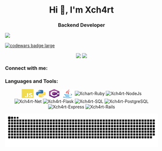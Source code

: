 <h1 align="center">Hi 👋, I'm Xch4rt</h1>
<h3 align="center">Backend Developer</h3>

[![](https://raw.githubusercontent.com/vn7n24fzkq/github-profile-summary-cards-example/master/profile-summary-card-output/github_dark/0-profile-details.svg)](https://github.com/Xch4rt/github-profile-summary-cards)

<a target="_blank" href="https://www.codewars.com/r/C6HkBg"><img src="https://www.codewars.com/users/Xch4rt/badges/large" alt="codewars badge large" /></a>

<p align="center">
  <img height="180em" src="https://github-readme-stats.vercel.app/api?username=Xch4rt&show_icons=true&theme=dark&count_private=true" align="center"/>


  <img height="180em" src="https://github-readme-stats.vercel.app/api/top-langs/?username=Xch4rt&layout=compact&theme=dark" align="center" />
</p>

<h3 align="left">Connect with me:</h3>



<h3 align="left">Languages and Tools:</h3>

<div align="center">
<img align="center" alt="Xch4rt-Js" height="30" width="40" src="https://raw.githubusercontent.com/devicons/devicon/master/icons/javascript/javascript-plain.svg">
  <img align="center" alt="Xch4rt-Python" height="30" width="40" src="https://raw.githubusercontent.com/devicons/devicon/master/icons/python/python-original.svg">
  <img align="center" alt="Xch4rt-Csharp" height="30" width="40" src="https://raw.githubusercontent.com/devicons/devicon/master/icons/csharp/csharp-original.svg">
  <img align="center" alt="Xch4rt-Java" height="30" width="40" src="https://raw.githubusercontent.com/devicons/devicon/master/icons/java/java-original.svg">
   <img align="center" alt = "Xchart-Ruby" height = "30" width = "40 "src="https://cdn.jsdelivr.net/gh/devicons/devicon/icons/ruby/ruby-original.svg" />
   <img align="center" alt="Xch4rt-NodeJs" height="40" width="50" src="https://cdn.jsdelivr.net/gh/devicons/devicon/icons/nodejs/nodejs-original.svg" />
</div>
<div align="center">
 <img align="center" alt="Xch4rt-Net" height="40" width="50" src="https://cdn.jsdelivr.net/gh/devicons/devicon/icons/dot-net/dot-net-original.svg" />
  <img  align="center" alt="Xch4rt-Flask" height="40" width="50"  src="https://cdn.jsdelivr.net/gh/devicons/devicon/icons/flask/flask-original.svg" />
   <img align="center" alt="Xch4rt-SQL" height="40" width="50" src="https://user-images.githubusercontent.com/35347784/193437960-149f9eab-4f58-4194-9554-9794182a0aa4.svg" />
    <img align="center" alt="Xch4rt-PostgreSQL" height="40" width="50" src="https://cdn.jsdelivr.net/gh/devicons/devicon/icons/postgresql/postgresql-original.svg" />
    <img align="center" alt="Xch4rt-Express" height="40" width="50" src="https://user-images.githubusercontent.com/35347784/193438101-18258d31-e489-47ef-8a61-e8d1881b4b7d.svg"/>
     <img align="center" alt="Xch4rt-Rails" height="40" width="50" src="https://cdn.jsdelivr.net/gh/devicons/devicon/icons/rails/rails-plain.svg" />
</div>




![Snake animation](https://github.com/Xch4rt/Xch4rt/blob/output/github-contribution-grid-snake.svg)

